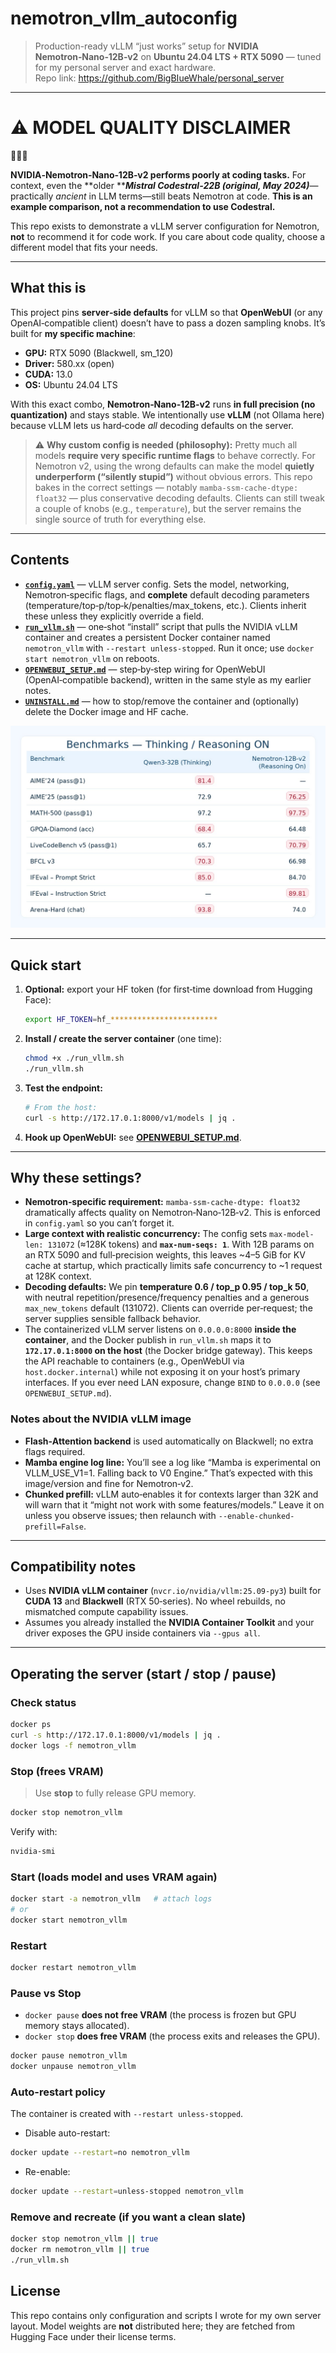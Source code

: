 # nemotron_vllm_autoconfig

> Production-ready vLLM “just works” setup for **NVIDIA Nemotron‑Nano‑12B‑v2** on **Ubuntu 24.04 LTS + RTX 5090** — tuned for my personal server and exact hardware.  
> Repo link: https://github.com/BigBIueWhale/personal_server

---

# ⚠️ **MODEL QUALITY DISCLAIMER**

🔴🔴🔴

**NVIDIA‑Nemotron‑Nano‑12B‑v2 performs poorly at coding tasks.** For context, even the **older *****Mistral Codestral‑22B (original, May 2024)***—practically *ancient* in LLM terms—still beats Nemotron at code. **This is an example comparison, not a recommendation to use Codestral.**

This repo exists to demonstrate a vLLM server configuration for Nemotron, **not** to recommend it for code work. If you care about code quality, choose a different model that fits your needs.

---

## What this is

This project pins **server‑side defaults** for vLLM so that **OpenWebUI** (or any OpenAI‑compatible client) doesn’t have to pass a dozen sampling knobs. It’s built for **my specific machine**:
- **GPU:** RTX 5090 (Blackwell, sm_120)
- **Driver:** 580.xx (open)  
- **CUDA:** 13.0
- **OS:** Ubuntu 24.04 LTS

With this exact combo, **Nemotron‑Nano‑12B‑v2** runs **in full precision (no quantization)** and stays stable. We intentionally use **vLLM** (not Ollama here) because vLLM lets us hard‑code *all* decoding defaults on the server.

> ⚠️ **Why custom config is needed (philosophy):** Pretty much all models **require very specific runtime flags** to behave correctly. For Nemotron v2, using the wrong defaults can make the model **quietly underperform (“silently stupid”)** without obvious errors. This repo bakes in the correct settings — notably `mamba-ssm-cache-dtype: float32` — plus conservative decoding defaults. Clients can still tweak a couple of knobs (e.g., `temperature`), but the server remains the single source of truth for everything else.

---

## Contents

- **[`config.yaml`](./config.yaml)** — vLLM server config. Sets the model, networking, Nemotron‑specific flags, and **complete** default decoding parameters (temperature/top‑p/top‑k/penalties/max_tokens, etc.). Clients inherit these unless they explicitly override a field.
- **[`run_vllm.sh`](./run_vllm.sh)** — one‑shot “install” script that pulls the NVIDIA vLLM container and creates a persistent Docker container named `nemotron_vllm` with `--restart unless-stopped`. Run it once; use `docker start nemotron_vllm` on reboots.
- **[`OPENWEBUI_SETUP.md`](./OPENWEBUI_SETUP.md)** — step‑by‑step wiring for OpenWebUI (OpenAI‑compatible backend), written in the same style as my earlier notes.
- **[`UNINSTALL.md`](./UNINSTALL.md)** — how to stop/remove the container and (optionally) delete the Docker image and HF cache.

![placeholder](./docs/nemotron_12b_v2_benchmarks_versus_qwen3_32b.jpeg)

---

## Quick start

1. **Optional:** export your HF token (for first‑time download from Hugging Face):
   ```bash
   export HF_TOKEN=hf_************************
   ```

2. **Install / create the server container** (one time):
   ```bash
   chmod +x ./run_vllm.sh
   ./run_vllm.sh
   ```

3. **Test the endpoint:**
   ```bash
   # From the host:
   curl -s http://172.17.0.1:8000/v1/models | jq .
   ```

4. **Hook up OpenWebUI:** see **[OPENWEBUI_SETUP.md](./OPENWEBUI_SETUP.md)**.

---

## Why these settings?

* **Nemotron‑specific requirement:** `mamba-ssm-cache-dtype: float32` dramatically affects quality on Nemotron‑Nano‑12B‑v2. This is enforced in `config.yaml` so you can’t forget it.
* **Large context with realistic concurrency:** The config sets `max-model-len: 131072` (≈128K tokens) and **`max-num-seqs: 1`**. With 12B params on an RTX 5090 and full‑precision weights, this leaves ~4–5 GiB for KV cache at startup, which practically limits safe concurrency to ~1 request at 128K context.
* **Decoding defaults:** We pin **temperature 0.6 / top_p 0.95 / top_k 50**, with neutral repetition/presence/frequency penalties and a generous `max_new_tokens` default (131072). Clients can override per‑request; the server supplies sensible fallback behavior.
* The containerized vLLM server listens on `0.0.0.0:8000` **inside the container**, and the Docker publish in `run_vllm.sh` maps it to **`172.17.0.1:8000` on the host** (the Docker bridge gateway). This keeps the API reachable to containers (e.g., OpenWebUI via `host.docker.internal`) while not exposing it on your host’s primary interfaces. If you ever need LAN exposure, change `BIND` to `0.0.0.0` (see `OPENWEBUI_SETUP.md`).

### Notes about the NVIDIA vLLM image

* **Flash‑Attention backend** is used automatically on Blackwell; no extra flags required.
* **Mamba engine log line:** You’ll see a log like “Mamba is experimental on VLLM_USE_V1=1. Falling back to V0 Engine.” That’s expected with this image/version and fine for Nemotron‑v2.
* **Chunked prefill:** vLLM auto‑enables it for contexts larger than 32K and will warn that it “might not work with some features/models.” Leave it on unless you observe issues; then relaunch with `--enable-chunked-prefill=False`.

---

## Compatibility notes

- Uses **NVIDIA vLLM container** (`nvcr.io/nvidia/vllm:25.09-py3`) built for **CUDA 13** and **Blackwell** (RTX 50‑series). No wheel rebuilds, no mismatched compute capability issues.
- Assumes you already installed the **NVIDIA Container Toolkit** and your driver exposes the GPU inside containers via `--gpus all`.

---

## Operating the server (start / stop / pause)

### Check status

```bash
docker ps
curl -s http://172.17.0.1:8000/v1/models | jq .
docker logs -f nemotron_vllm
```

### Stop (frees VRAM)

> Use **stop** to fully release GPU memory.

```bash
docker stop nemotron_vllm
```

Verify with:

```bash
nvidia-smi
```

### Start (loads model and uses VRAM again)

```bash
docker start -a nemotron_vllm   # attach logs
# or
docker start nemotron_vllm
```

### Restart

```bash
docker restart nemotron_vllm
```

### Pause vs Stop

* `docker pause` **does not free VRAM** (the process is frozen but GPU memory stays allocated).
* `docker stop` **does free VRAM** (the process exits and releases the GPU).

```bash
docker pause nemotron_vllm
docker unpause nemotron_vllm
```

### Auto-restart policy

The container is created with `--restart unless-stopped`.

* Disable auto-restart:

```bash
docker update --restart=no nemotron_vllm
```

* Re-enable:

```bash
docker update --restart=unless-stopped nemotron_vllm
```

### Remove and recreate (if you want a clean slate)

```bash
docker stop nemotron_vllm || true
docker rm nemotron_vllm || true
./run_vllm.sh
```

## License

This repo contains only configuration and scripts I wrote for my own server layout. Model weights are **not** distributed here; they are fetched from Hugging Face under their license terms.
